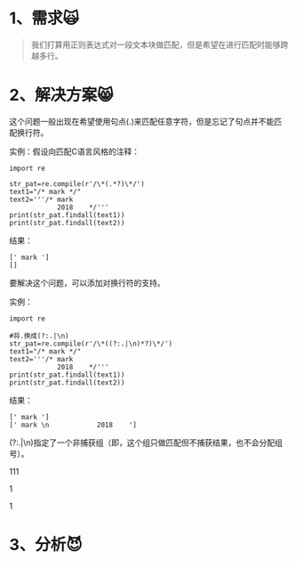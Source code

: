 # 1、需求🙀

> 我们打算用正则表达式对一段文本块做匹配，但是希望在进行匹配时能够跨越多行。

# 2、解决方案😸

这个问题一般出现在希望使用句点\(.\)来匹配任意字符，但是忘记了句点并不能匹配换行符。

实例：假设向匹配C语言风格的注释：

```
import re

str_pat=re.compile(r'/\*(.*?)\*/')
text1="/* mark */"
text2='''/* mark 
            2018    */'''
print(str_pat.findall(text1))
print(str_pat.findall(text2))
```

结果：

```
[' mark ']
[]
```

要解决这个问题，可以添加对换行符的支持。

实例：

```
import re

#将.换成(?:.|\n)
str_pat=re.compile(r'/\*((?:.|\n)*?)\*/')
text1="/* mark */"
text2='''/* mark 
            2018    */'''
print(str_pat.findall(text1))
print(str_pat.findall(text2))
```

结果：

```
[' mark ']
[' mark \n            2018    ']
```

\(?:.\|\n\)指定了一个非捕获组（即，这个组只做匹配但不捕获结果，也不会分配组号）。

111

1

1

# 3、分析😈



